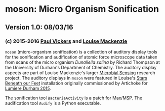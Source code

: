 # moson: Micro Organism Sonification

## Version 1.0: 08/03/16

### (c) 2015-2016 [Paul Vickers](mailto:paul.vickers@northumbria.ac.uk) and [Louise Mackenzie](mailto:info@loumackenzie.com)

`moson` (micro-organism sonification) is a collection of auditory display tools for the 
sonification and audification of atomic force microscope data taken from scans of
the micro organism *Dunaliella salina* by Richard Thompson at the University of Durham's Department of Chemistry. The auditory display aspects are part of Louise 
Mackenzie's larger [Microbial Sensing](http://www.viralexperiments.co/#!viral-experiment-2/cle2)
research project. The auditory displays in `moson` were featured in Louise's 
[Stars Beneath our Feet](http://www.lumiere-festival.com/programme/durham/the-stars-beneath-our-feet/) 
installation originally commissioned by Artichoke for [Lumiere Durham 2015](http://www.lumiere-festival.com/durham-2015/).

The sonification tool `BacteriaActivity` is a patch for Max/MSP. The audification tool
`Audify` is a Python executable.
